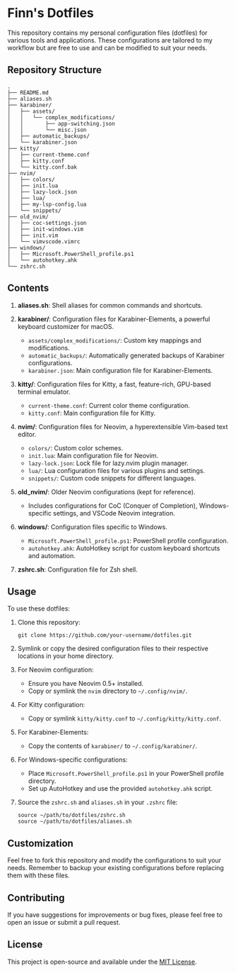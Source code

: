 # Finn's Dotfiles

This repository contains my personal configuration files (dotfiles) for various tools and applications. These configurations are tailored to my workflow but are free to use and can be modified to suit your needs.

## Repository Structure

```
.
├── README.md
├── aliases.sh
├── karabiner/
│   ├── assets/
│   │   └── complex_modifications/
│   │       ├── app-switching.json
│   │       └── misc.json
│   ├── automatic_backups/
│   └── karabiner.json
├── kitty/
│   ├── current-theme.conf
│   ├── kitty.conf
│   └── kitty.conf.bak
├── nvim/
│   ├── colors/
│   ├── init.lua
│   ├── lazy-lock.json
│   ├── lua/
│   ├── my-lsp-config.lua
│   └── snippets/
├── old_nvim/
│   ├── coc-settings.json
│   ├── init-windows.vim
│   ├── init.vim
│   └── vimvscode.vimrc
├── windows/
│   ├── Microsoft.PowerShell_profile.ps1
│   └── autohotkey.ahk
└── zshrc.sh
```

## Contents

1. **aliases.sh**: Shell aliases for common commands and shortcuts.

2. **karabiner/**: Configuration files for Karabiner-Elements, a powerful keyboard customizer for macOS.
   - `assets/complex_modifications/`: Custom key mappings and modifications.
   - `automatic_backups/`: Automatically generated backups of Karabiner configurations.
   - `karabiner.json`: Main configuration file for Karabiner-Elements.

3. **kitty/**: Configuration files for Kitty, a fast, feature-rich, GPU-based terminal emulator.
   - `current-theme.conf`: Current color theme configuration.
   - `kitty.conf`: Main configuration file for Kitty.

4. **nvim/**: Configuration files for Neovim, a hyperextensible Vim-based text editor.
   - `colors/`: Custom color schemes.
   - `init.lua`: Main configuration file for Neovim.
   - `lazy-lock.json`: Lock file for lazy.nvim plugin manager.
   - `lua/`: Lua configuration files for various plugins and settings.
   - `snippets/`: Custom code snippets for different languages.

5. **old_nvim/**: Older Neovim configurations (kept for reference).
   - Includes configurations for CoC (Conquer of Completion), Windows-specific settings, and VSCode Neovim integration.

6. **windows/**: Configuration files specific to Windows.
   - `Microsoft.PowerShell_profile.ps1`: PowerShell profile configuration.
   - `autohotkey.ahk`: AutoHotkey script for custom keyboard shortcuts and automation.

7. **zshrc.sh**: Configuration file for Zsh shell.

## Usage

To use these dotfiles:

1. Clone this repository:
   ```
   git clone https://github.com/your-username/dotfiles.git
   ```

2. Symlink or copy the desired configuration files to their respective locations in your home directory.

3. For Neovim configuration:
   - Ensure you have Neovim 0.5+ installed.
   - Copy or symlink the `nvim` directory to `~/.config/nvim/`.

4. For Kitty configuration:
   - Copy or symlink `kitty/kitty.conf` to `~/.config/kitty/kitty.conf`.

5. For Karabiner-Elements:
   - Copy the contents of `karabiner/` to `~/.config/karabiner/`.

6. For Windows-specific configurations:
   - Place `Microsoft.PowerShell_profile.ps1` in your PowerShell profile directory.
   - Set up AutoHotkey and use the provided `autohotkey.ahk` script.

7. Source the `zshrc.sh` and `aliases.sh` in your `.zshrc` file:
   ```
   source ~/path/to/dotfiles/zshrc.sh
   source ~/path/to/dotfiles/aliases.sh
   ```

## Customization

Feel free to fork this repository and modify the configurations to suit your needs. Remember to backup your existing configurations before replacing them with these files.

## Contributing

If you have suggestions for improvements or bug fixes, please feel free to open an issue or submit a pull request.

## License

This project is open-source and available under the [MIT License](LICENSE).

